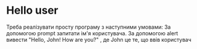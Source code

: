 # Hello user
Треба реалізувати просту програму з наступними умовами:
За допомогою prompt запитати ім'я користувача.
За допомогою alert вивести "Hello, John! How are you?" , де John це те, що ввів користувач

